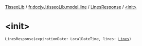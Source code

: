 [TisseoLib](../../index.md) / [fr.docjyJ.tisseoLib.model.line](../index.md) / [LinesResponse](index.md) / [&lt;init&gt;](./-init-.md)

# &lt;init&gt;

`LinesResponse(expirationDate: LocalDateTime, lines: `[`Lines`](../-lines/index.md)`)`